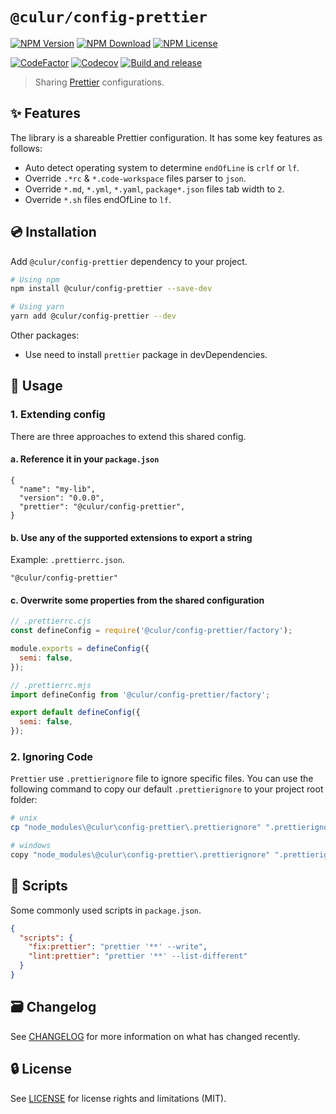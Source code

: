 # `@culur/config-prettier`

[![NPM Version](https://img.shields.io/npm/v/@culur/config-prettier?logo=npm)](https://www.npmjs.com/package/@culur/config-prettier)
[![NPM Download](https://img.shields.io/npm/dm/@culur/config-prettier?logo=npm)](https://www.npmjs.com/package/@culur/config-prettier)
[![NPM License](https://img.shields.io/npm/l/@culur/config-prettier)](../../LICENSE)

[![CodeFactor](https://www.codefactor.io/repository/github/culur/culur/badge)](https://www.codefactor.io/repository/github/culur/culur)
[![Codecov](https://img.shields.io/codecov/c/github/culur/culur)](https://app.codecov.io/gh/culur/culur)
[![Build and release](https://github.com/culur/culur/actions/workflows/build-and-release.yml/badge.svg)](https://github.com/culur/culur/actions/workflows/build-and-release.yml)

> Sharing [Prettier](https://prettier.io) configurations.

## ✨ Features

The library is a shareable Prettier configuration. It has some key features as follows:

- Auto detect operating system to determine `endOfLine` is `crlf` or `lf`.
- Override `.*rc` & `*.code-workspace` files parser to `json`.
- Override `*.md`, `*.yml`, `*.yaml`, `package*.json` files tab width to `2`.
- Override `*.sh` files endOfLine to `lf`.

## 💿 Installation

Add `@culur/config-prettier` dependency to your project.

```bash
# Using npm
npm install @culur/config-prettier --save-dev

# Using yarn
yarn add @culur/config-prettier --dev
```

Other packages:

- Use need to install `prettier` package in devDependencies.

## 📖 Usage

### 1. Extending config

There are three approaches to extend this shared config.

#### a. Reference it in your `package.json`

```jsonc
{
  "name": "my-lib",
  "version": "0.0.0",
  "prettier": "@culur/config-prettier",
}
```

#### b. Use any of the supported extensions to export a string

Example: `.prettierrc.json`.

```jsonc
"@culur/config-prettier"
```

#### c. Overwrite some properties from the shared configuration

```js
// .prettierrc.cjs
const defineConfig = require('@culur/config-prettier/factory');

module.exports = defineConfig({
  semi: false,
});
```

```js
// .prettierrc.mjs
import defineConfig from '@culur/config-prettier/factory';

export default defineConfig({
  semi: false,
});
```

### 2. Ignoring Code

`Prettier` use `.prettierignore` file to ignore specific files. You can use the following command to copy our default `.prettierignore` to your project root folder:

```bash
# unix
cp "node_modules\@culur\config-prettier\.prettierignore" ".prettierignore"

# windows
copy "node_modules\@culur\config-prettier\.prettierignore" ".prettierignore"
```

## 📜 Scripts

Some commonly used scripts in `package.json`.

```json
{
  "scripts": {
    "fix:prettier": "prettier '**' --write",
    "lint:prettier": "prettier '**' --list-different"
  }
}
```

## 🗃️ Changelog

See [CHANGELOG](CHANGELOG.md) for more information on what has changed recently.

## 🔒 License

See [LICENSE](../../LICENSE) for license rights and limitations (MIT).
